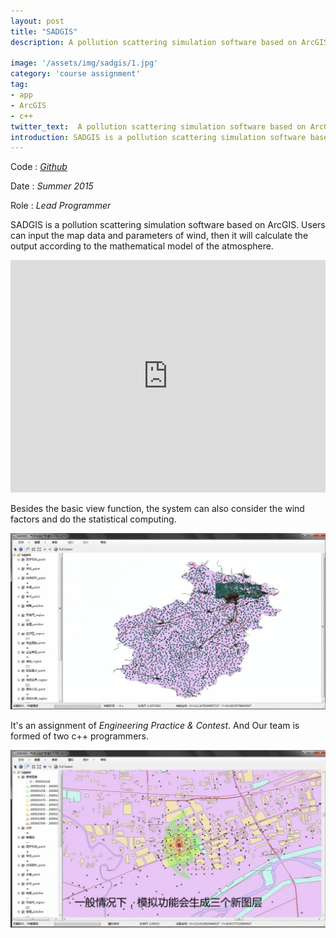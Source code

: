 ```yaml
---
layout: post
title: "SADGIS"
description: A pollution scattering simulation software based on ArcGIS.

image: '/assets/img/sadgis/1.jpg'
category: 'course assignment'
tag:
- app
- ArcGIS
- c++
twitter_text:  A pollution scattering simulation software based on ArcGIS - SADGIS made by Lind Chen. 
introduction: SADGIS is a pollution scattering simulation software based on ArcGIS. Users can input the map data and parameters of wind, then it will calculate the result according to the mathematical model of the atmosphere.
---
```


Code : *[Github](https://github.com/cozlind/SADGIS)*

Date : *Summer 2015*

Role : *Lead Programmer*

SADGIS is a pollution scattering simulation software based on ArcGIS. Users can input the map data and parameters of wind, then it will calculate the output according to the mathematical model of the atmosphere.

<iframe width="100%" height="372vh" src="https://www.youtube.com/embed/r9ILrh30pLI" frameborder="0" allow="autoplay; encrypted-media" allowfullscreen></iframe>

Besides the basic view function, the system can also consider the wind factors and do the statistical computing.

![](/assets/img/sadgis/2.jpg)

It's an assignment of *Engineering Practice & Contest*. And Our team is formed of two c++ programmers.

![](/assets/img/sadgis/3.jpg)
